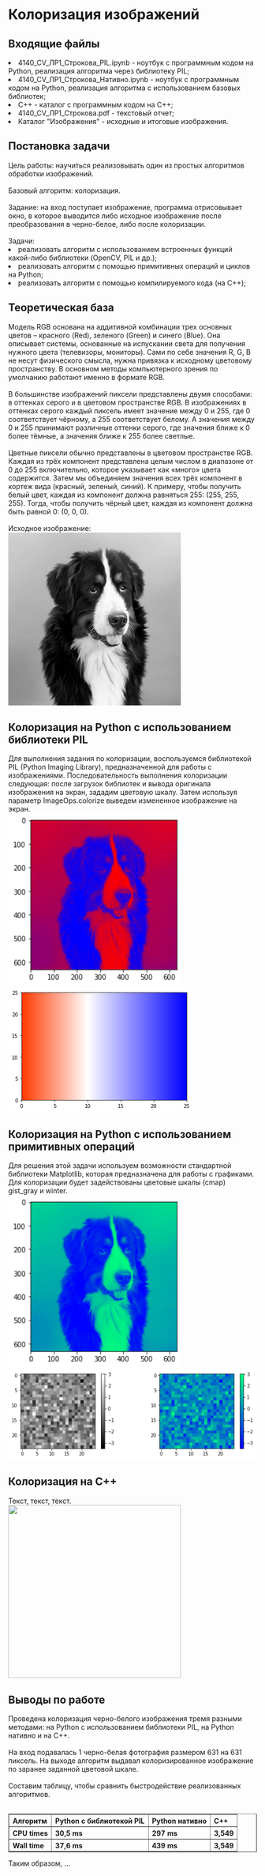 <h1>Колоризация изображений</h1>
<h2>Входящие файлы</h2>
<li>4140_CV_ЛР1_Строкова_PIL.ipynb - ноутбук с программным кодом на Python, реализация алгоритма через библиотеку PIL;
<li>4140_CV_ЛР1_Строкова_Нативно.ipynb - ноутбук с программным кодом на Python, реализация алгоритма с использованием базовых библиотек;
<li>C++ - каталог с программным кодом на C++;
<li>4140_CV_ЛР1_Строкова.pdf - текстовый отчет;
<li>Каталог "Изображения" - исходные и итоговые изображения.
<h2>Постановка задачи</h2>
Цель работы: научиться реализовывать один из простых алгоритмов обработки изображений.<br>
<br>
Базовый алгоритм: колоризация.<br>
<br>
Задание: на вход поступает изображение, программа отрисовывает окно, в которое выводится либо исходное изображение после преобразования в черно-белое, либо после колоризации.<br>
<br>
Задачи: 
<li>реализовать алгоритм с использованием встроенных функций какой-либо библиотеки (OpenCV, PIL и др.);
<li>реализовать алгоритм с помощью примитивных операций и циклов на Python;
<li>реализовать алгоритм с помощью компилируемого кода (на C++);
<br>
<h2>Теоретическая база</h2>
Модель RGB основана на аддитивной комбинации трех основных цветов – красного (Red), зеленого (Green) и синего (Blue). Она описывает системы, основанные на испускании света для получения нужного цвета (телевизоры, мониторы). Сами по себе значения R, G, B не несут физического смысла, нужна привязка к исходному цветовому пространству. В основном методы компьютерного зрения по умолчанию работают именно в формате RGB.<br>
<br>
В большинстве изображений пиксели представлены двумя способами: в оттенках серого и в цветовом пространстве RGB. В изображениях в оттенках серого каждый пиксель имеет значение между 0 и 255, где 0 соответствует чёрному, а 255 соответствует белому. А значения между 0 и 255 принимают различные оттенки серого, где значения ближе к 0 более тёмные, а значения ближе к 255 более светлые.<br>
<br>
Цветные пиксели обычно представлены в цветовом пространстве RGB. Каждая из трёх компонент представлена целым числом в диапазоне от 0 до 255 включительно, которое указывает как «много» цвета содержится. Затем мы объединяем значения всех трёх компонент в кортеж вида (красный, зеленый, синий). К примеру, чтобы получить белый цвет, каждая из компонент должна равняться 255: (255, 255, 255). Тогда, чтобы получить чёрный цвет, каждая из компонент должна быть равной 0: (0, 0, 0).<br>
<br>
Исходное изображение:<br>
<img src="Изображения/Dog.jpeg"/ width="350" height="350">

<h2>Колоризация на Python с использованием библиотеки PIL</h2>
Для выполнения задания по колоризации, воспользуемся библиотекой PIL (Python Imaging Library), предназначенной для работы с изображениями. Последовательность выполнения колоризации следующая: после загрузок библиотек и вывода оригинала изображения на экран, зададим цветовую шкалу. Затем используя параметр ImageOps.colorize выведем измененное изображение на экран.<br>
<img src="Изображения/PIL.png"/ width="350" height="350">
<img src="Изображения/Color_PIL.png"/>



<h2>Колоризация на Python c использованием примитивных операций</h2>
Для решения этой задачи используем возможности стандартной библиотеки Matplotlib, которая предназначена для работы с графиками. Для колоризации будет задействованы цветовые шкалы (cmap) gist_gray и winter. <br>
<img src="Изображения/Нативно.png"/ width="350" height="350">
<img src="Изображения/Color_Нативно.png"/>



<h2>Колоризация на C++</h2>
Текст, текст, текст. <br>
<img src="Изображения/Поиск_ключевых_точек_эталона/0.png"/ width="350" height="350">



<h2>Выводы по работе</h2>
Проведена колоризация черно-белого изображения тремя разными методами: на Python с использованием библиотеки PIL, на Python нативно и на C++.<br>
<br>
На вход подавалась 1 черно-белая фотография размером 631 на 631 пиксель. На выходе алгоритм выдавал колоризированное изображение по заранее заданной цветовой шкале. <br>
<br>
Составим таблицу, чтобы сравнить быстродействие реализованных алгоритмов.<br>
<br>
<table border="1">
   <tr>
    <th>Алгоритм</th>
    <th>Python с библиотекой PIL</th>
    <th>Python нативно</th>
    <th>C++</th>
   </tr>
   <tr>
    <th>CPU times</th>
    <th>30,5 ms</th>
    <th>297 ms</th>
    <th>3,549</th>
   </tr>
    <th>Wall time</th>
    <th>37,6 ms</th>
    <th>439 ms</th>
    <th>3,549</th>
   </tr>
 </table>
Таким образом, ...
